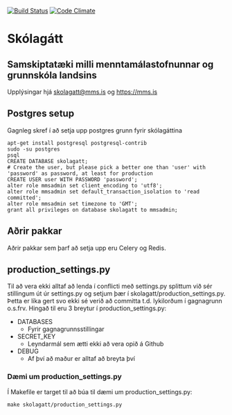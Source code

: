 [![Build Status](https://travis-ci.org/menntamalastofnun/skolagatt.svg?branch=master)](https://travis-ci.org/menntamalastofnun/skolagatt) [![Code Climate](https://codeclimate.com/github/menntamalastofnun/skolagatt/badges/gpa.svg)](https://codeclimate.com/github/menntamalastofnun/skolagatt)

# Skólagátt

## Samskiptatæki milli menntamálastofnunnar og grunnskóla landsins

Upplýsingar hjá skolagatt@mms.is og https://mms.is


## Postgres setup
Gagnleg skref í að setja upp postgres grunn fyrir skólagáttina
```
apt-get install postgresql postgresql-contrib
sudo -su postgres
psql
CREATE DATABASE skolagatt;
# Create the user, but please pick a better one than 'user' with 'password' as password, at least for production
CREATE USER user WITH PASSWORD 'password';
alter role mmsadmin set client_encoding to 'utf8';
alter role mmsadmin set default_transaction_isolation to 'read committed';
alter role mmsadmin set timezone to 'GMT';
grant all privileges on database skolagatt to mmsadmin;
```

## Aðrir pakkar
Aðrir pakkar sem þarf að setja upp eru Celery og Redis.

## production_settings.py
Til að vera ekki alltaf að lenda í conflicti með settings.py splittum við sér stillingum út úr settings.py og setjum þær í skolagatt/production_settings.py. Þetta er líka gert svo ekki sé verið að committa t.d. lykilorðum í gagnagrunn o.s.frv.
Hingað til eru 3 breytur í production_settings.py:
- DATABASES
  - Fyrir gagnagrunnsstillingar
- SECRET_KEY
  - Leyndarmál sem ætti ekki að vera opið á Github
- DEBUG
  - Af því að maður er alltaf að breyta því

### Dæmi um production_settings.py
Í Makefile er target til að búa til dæmi um production_settings.py:
```
make skolagatt/production_settings.py
```
